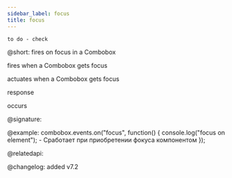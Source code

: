 ```yaml
---
sidebar_label: focus
title: focus
---          
```


`to do - check`

@short: fires on focus in a Combobox

fires when a Combobox gets focus

actuates when a Combobox gets focus 

response

occurs

@signature: 

@example:
combobox.events.on("focus", function() {
    console.log("focus on element"); - Сработает при приобретении фокуса компонентом
});

@relatedapi: 

@changelog: added v7.2
